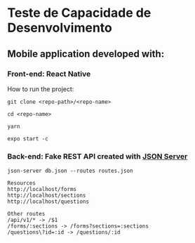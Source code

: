 # Teste de Capacidade de Desenvolvimento

## Mobile application developed with:

### Front-end: React Native

How to run the project:

`git clone <repo-path>/<repo-name>`

`cd <repo-name>`

`yarn`

`expo start -c`

### Back-end: Fake REST API created with [JSON Server](https://github.com/typicode/json-server)

`json-server db.json --routes routes.json`

```
Resources
http://localhost/forms
http://localhost/sections
http://localhost/questions

Other routes
/api/v1/* -> /$1
/forms/:sections -> /forms?sections=:sections
/questions\?id=:id -> /questions/:id

```
